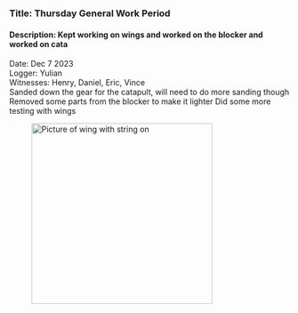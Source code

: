 ### Title: Thursday General Work Period 
#### Description: Kept working on wings and worked on the blocker and worked on cata
Date: Dec 7 2023<br>
Logger: Yulian<br>
Witnesses: Henry, Daniel, Eric, Vince<br>
Sanded down the gear for the catapult, will need to do more sanding though <br>
Removed some parts from the blocker to make it lighter 
Did some more testing with wings
<figure>
    <img src="https://github.com/Jakeiscake2/Notebooking/assets/93807082/c8dc38d4-91b8-42ba-85a5-d305b647cf41" width = auto height = "325"
         alt="Picture of wing with string on">
</figure>
<br>
